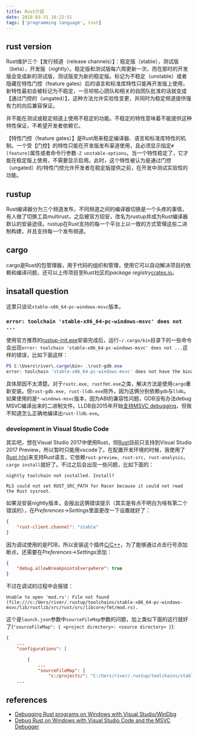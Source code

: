 ```yaml
---
title: Rust介绍
date: 2018-03-31 16:22:51
tags: ['programming language', rust]
---
```


## rust version

Rust维护三个【发行频道（release channels）】：稳定版（stable），测试版（beta），开发版（nightly）。稳定版和测试版每六周更新一次，而在那时的开发版会变成新的测试版，测试版变为新的稳定版。标记为不稳定（unstable）或者隐藏在特性门控（feature gates）后的语言和标准库特性只能再开发版上使用，新特性最初会被标记为不稳定，一旦呗核心团队和相关的自团队批准的话就变成【通过门控的（ungated）】，这种方法允许实验性变更，并同时为稳定频道提供强有力的向后兼容保证。

并不能在测试或稳定频道上使用不稳定的功能。不稳定的特性意味着不能提供这种特性保证，不希望开发者依赖它。

【特性门控（feature gates）】是Rust用来稳定编译器、语言和标准库特性的机制。一个受【门控】的特性只能在开发版发布渠道使用，且必须显示指定`#[feature]`属性或者命令行参数`-Z unstable-options`。当一个特性稳定了，它才能在稳定版上使用，不需要显示启用。此时，这个特性被认为是通过门控（ungated）的/特性门控允许开发者在稳定版提供之前，在开发中测试实验性的功能。

## rustup

Rust编译器分为三个频道发布，不同频道之间的编译器切换是一个头疼的事情，有人做了切换工具multirust，之后被官方招安，改名为rustup并成为Rust编译器默认的安装途径。rustup在Rust支持的每一个平台上以一致的方式管理这些二进制构建，并且支持每一个发布频道。

## cargo

cargo是Rust的包管理器，用于代码的组织和管理，使用它可以自动解决项目的依赖和编译问题，还可以上传项目至Rust社区的*package registry*[crates.io](https://crates.io/)。

## insatall question

这里只谈论`stable-x86_64-pc-windows-msvc`版本。

### `error: toolchain 'stable-x86_64-pc-windows-msvc' does not ...`

使用官方推荐的[rustup-init.exe](https://win.rustup.rs/)安装完成后，运行`~/.cargo/bin`目录下的一些命令会出现`error: toolchain 'stable-x86_64-pc-windows-msvc' does not ...`这样的错误，比如下面这样：

```powershell
PS C:\Users\river\.cargo\bin> .\rust-gdb.exe
error: toolchain 'stable-x86_64-pc-windows-msvc' does not have the binary `rust-gdb.exe`
```

具体原因不太清楚。对于`rustc.exe, rustfmt.exe`之类，解决方法是使用`cargo`重新安装。但`rust-gdb.exe, rust-lldb.exe`除外，因为这俩分别依赖`gdb`与`lldb`。如果使用的是`*-windows-msvc`版本，因为ABI的兼容性问题，GDB没有办法debug MSVC编译出来的二进制文件。LLDB自2015年开始[支持MSVC debugging](http://blog.llvm.org/2015/01/lldb-is-coming-to-windows.html)，但我不知道怎么正确地编译出`rust-lldb.exe`。

### development in Visual Studio Code

其实吧，想在Visual Studio 2017中使用Rust，但[Rust](https://marketplace.visualstudio.com/items?itemName=DanielGriffen.Rust)目前只支持到Visual Studio 2017 Preview，所以暂时只能用vscode了。在配置开发环境的时候，我使用了[Rust (rls)](https://marketplace.visualstudio.com/items?itemName=rust-lang.rust)来支持Rust语言，它依赖`rust-preview, rust-src, rust-analysis`，`cargo install`就好了。不过之后会出现一些问题，比如下面的：

```log
nightly toolchain not installed. Install?

RLS could not set RUST_SRC_PATH for Racer because it could not read the Rust sysroot.
```

如果没安装nightly版本，会报出这俩错误提示（其实是有点不明白为啥有第二个错误的），在*Preferences->Settings*里面更改一下设置就好了：

```json
{
    "rust-client.channel": "stable"
}
```

因为调试使用的是PDB，所以安装这个插件[C/C++](https://marketplace.visualstudio.com/items?itemName=ms-vscode.cpptools)，为了能够通过点击行号添加断点，还需要在*Preferences->Settings*添加：

```json
{
    "debug.allowBreakpointsEverywhere": true
}
```

不过在调试的过程中会报错：

```log
Unable to open 'mod.rs': File not found (file:///c:/Uers/river/.rustup/toolchains/stable-x86_64-pc-windows-msvc/lib/rustlib/src/rust/src/libcore/fmt/mod.rs).
```

这个是`launch.json`参数中`sourceFileMap`参数的问题，加上类似下面的这行就好了(`"sourceFileMap": { <project directory>: <source directory> }`):

```json
{
    ...
    "configurations": [

        {
            ...
            "sourceFileMap": {
                "c:/projects/": "C:/Uers/river/.rustup/toolchains/stable-x86_64-pc-windows-msvc/lib/rustlib/src/"
    ...
```

## references

- [Debugging Rust programs on Windows with Visual Studio/WinDbg](https://internals.rust-lang.org/t/debugging-rust-programs-on-windows-with-visual-studio-windbg/3848/8)
- [Debug Rust on Windows with Visual Studio Code and the MSVC Debugger](http://www.brycevandyk.com/debug-rust-on-windows-with-visual-studio-code-and-the-msvc-debugger/)